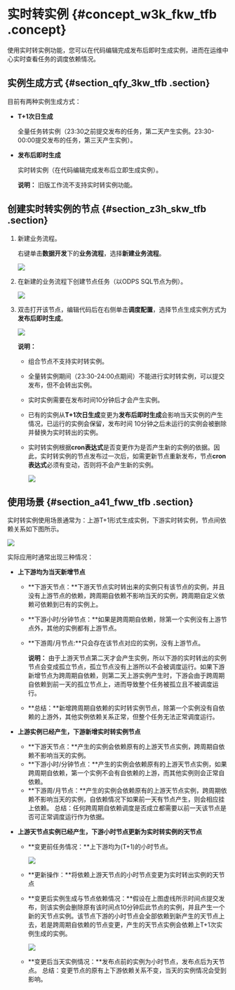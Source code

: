 # 实时转实例 {#concept_w3k_fkw_tfb .concept}

使用实时转实例功能，您可以在代码编辑完成发布后即时生成实例，进而在运维中心实时查看任务的调度依赖情况。

## 实例生成方式 {#section_qfy_3kw_tfb .section}

目前有两种实例生成方式：

-   **T+1次日生成**

    全量任务转实例（23:30之前提交发布的任务，第二天产生实例。23:30-00:00提交发布的任务，第三天产生实例）。

-   **发布后即时生成**

    实时转实例（在代码编辑完成发布后立即生成实例）。

    **说明：** 旧版工作流不支持实时转实例功能。


## 创建实时转实例的节点 {#section_z3h_skw_tfb .section}

1.  新建业务流程。

    右键单击**数据开发**下的**业务流程**，选择**新建业务流程**。

    ![](http://static-aliyun-doc.oss-cn-hangzhou.aliyuncs.com/assets/img/62003/155194248331405_zh-CN.png)

2.  在新建的业务流程下创建节点任务（以ODPS SQL节点为例）。

    ![](http://static-aliyun-doc.oss-cn-hangzhou.aliyuncs.com/assets/img/62003/155194248331406_zh-CN.png)

3.  双击打开该节点，编辑代码后在右侧单击**调度配置**，选择节点生成实例方式为**发布后即时生成**。

    ![](http://static-aliyun-doc.oss-cn-hangzhou.aliyuncs.com/assets/img/62003/155194248331416_zh-CN.png)

    **说明：** 

    -   组合节点不支持实时转实例。
    -   全量转实例期间（23:30-24:00点期间）不能进行实时转实例，可以提交发布，但不会转出实例。
    -   实时实例需要在发布时间10分钟后才会产生实例。
    -   已有的实例从**T+1次日生成**变更为**发布后即时生成**会影响当天实例的产生情况，已运行的实例会保留，发布时间 10分钟之后未运行的实例会被删除并替换为实时转出的实例。
    -   实时转实例根据**cron表达式**是否变更作为是否产生新的实例的依据。因此，实时转实例的节点发布过一次后，如需更新节点重新发布，节点**cron表达式**必须有变动，否则将不会产生新的实例。

        ![](http://static-aliyun-doc.oss-cn-hangzhou.aliyuncs.com/assets/img/62003/155194248331427_zh-CN.png)


## 使用场景 {#section_a41_fww_tfb .section}

实时转实例使用场景通常为：上游T+1形式生成实例，下游实时转实例，节点间依赖关系如下图所示。

![](http://static-aliyun-doc.oss-cn-hangzhou.aliyuncs.com/assets/img/62003/155194248331417_zh-CN.png)

实际应用时通常出现三种情况：

-   **上下游均为当天新增节点**
    -   **下游天节点：**下游天节点实时转出来的实例只有该节点的实例，并且没有上游节点的依赖，跨周期自依赖不影响当天的实例，跨周期自定义依赖可依赖到已有的实例上。
    -   **下游小时/分钟节点：**如果是跨周期自依赖，除第一个实例没有上游节点外，其他的实例都有上游节点。
    -   **下游周/月节点:**只会存在该节点对应的实例，没有上游节点。

        **说明：** 由于上游天节点第二天才会产生实例，所以下游的实时转出的实例节点会变成孤立节点，孤立节点没有上游所以不会被调度运行。如果下游新增节点为跨周期自依赖，则第二天上游实例产生时，下游会由于跨周期自依赖到前一天的孤立节点上，进而导致整个任务被孤立且不被调度运行。

    -   **总结：**新增跨周期自依赖的实时转实例节点，除第一个实例没有自依赖的上游外，其他实例依赖关系正常，但整个任务无法正常调度运行。
-   **上游实例已经产生，下游新增实时转实例节点**

    -   **下游天节点：**产生的实例会依赖原有的上游天节点实例，跨周期自依赖不影响当天的实例。
    -   **下游小时/分钟节点：**产生的实例会依赖原有的上游天节点实例，如果跨周期自依赖，第一个实例不会有自依赖的上游，而其他实例则会正常自依赖。
    -   **下游周/月节点：**产生的实例会依赖原有的上游天节点实例，跨周期依赖不影响当天的实例，自依赖情况下如果前一天有节点产生，则会相应挂上依赖。
    总结：任何跨周期自依赖调度是否成立都需要以前一天该节点是否可正常调度运行作为依据。

-   **上游天节点实例已经产生，下游小时节点更新为实时转实例的天节点**

    -   **变更前任务情况：**上下游均为\(T+1\)的小时节点。

        ![](http://static-aliyun-doc.oss-cn-hangzhou.aliyuncs.com/assets/img/62003/155194248331422_zh-CN.png)

    -   **更新操作：**将依赖上游天节点的小时节点变更为实时转出实例的天节点
    -   **变更后实例生成与节点依赖情况：**假设在上图虚线所示时间点提交发布，则该实例会删除原有该时间点10分钟后此节点的实例，并且产生一个新的天节点实例。该节点下游的小时节点会全部依赖到新产生的天节点上去，若是跨周期自依赖的节点变更，产生的天节点实例会依赖上T+1次实例生成的实例。

        ![](http://static-aliyun-doc.oss-cn-hangzhou.aliyuncs.com/assets/img/62003/155194248431425_zh-CN.png)

    -   **变更后当天实例情况：**发布点前的实例为小时节点，发布点后为天节点。
    总结：变更节点的原有上下游依赖关系不变，当天的实例情况会受到影响。


